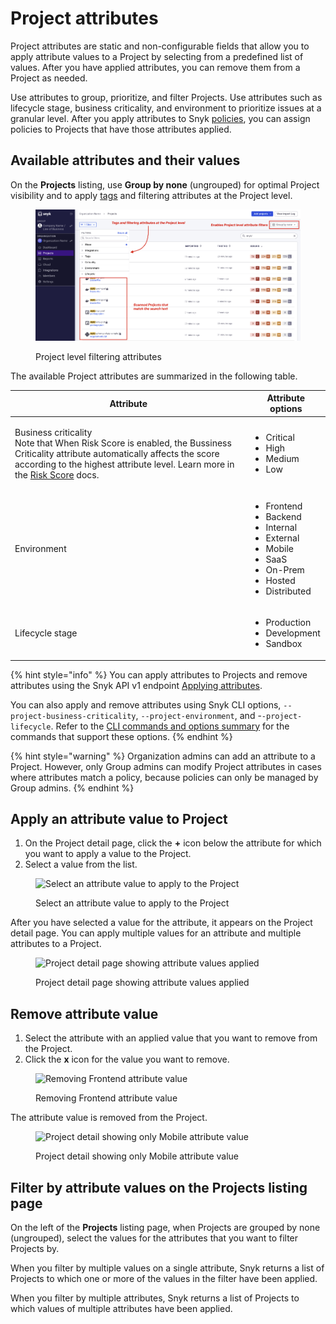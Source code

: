 # Project attributes

Project attributes are static and non-configurable fields that allow you to apply attribute values to a Project by selecting from a predefined list of values. After you have applied attributes, you can remove them from a Project as needed.

Use attributes to group, prioritize, and filter Projects. Use attributes such as lifecycle stage, business criticality, and environment to prioritize issues at a granular level. After you apply attributes to Snyk [policies](../policies/), you can assign policies to Projects that have those attributes applied.

## **Available attributes and their values**

On the **Projects** listing, use **Group by none** (ungrouped) for optimal Project visibility and to apply [tags](project-tags.md) and filtering attributes at the Project level.

<figure><img src="../../.gitbook/assets/Screenshot 2023-01-23 at 18.07.46 (1) (1) (1) (1) (1) (1) (3).png" alt="Project level filtering attributes"><figcaption><p>Project level filtering attributes</p></figcaption></figure>

The available Project attributes are summarized in the following table.

| Attribute                                                                                                                                                                                                                                                                                                | Attribute options                                                                                                                                           |
| -------------------------------------------------------------------------------------------------------------------------------------------------------------------------------------------------------------------------------------------------------------------------------------------------------- | ----------------------------------------------------------------------------------------------------------------------------------------------------------- |
| <p>Business criticality<br>Note that When Risk Score is enabled, the Bussiness Criticality attribute automatically affects the score according to the highest attribute level. Learn more in the <a href="../priorities-for-fixing-issues/risk-score.md#business-criticality">Risk Score</a> docs.  </p> | <ul><li>Critical</li><li>High</li><li>Medium</li><li>Low</li></ul>                                                                                          |
| Environment                                                                                                                                                                                                                                                                                              | <ul><li>Frontend</li><li>Backend</li><li>Internal</li><li>External</li><li>Mobile</li><li>SaaS</li><li>On-Prem</li><li>Hosted</li><li>Distributed</li></ul> |
| Lifecycle stage                                                                                                                                                                                                                                                                                          | <ul><li>Production</li><li>Development</li><li>Sandbox</li></ul>                                                                                            |

{% hint style="info" %}
You can apply attributes to Projects and remove attributes using the Snyk API v1 endpoint [Applying attributes](https://snyk.docs.apiary.io/#reference/projects/project-attributes/applying-attributes).

You can also apply and remove attributes using Snyk CLI options, `--project-business-criticality`, `--project-environment`, and -`-project-lifecycle`. Refer to the [CLI commands and options summary](../../snyk-cli/cli-commands-and-options-summary.md) for the commands that support these options.
{% endhint %}

{% hint style="warning" %}
Organization admins can add an attribute to a Project. However, only Group admins can modify Project attributes in cases where attributes match a policy, because policies can only be managed by Group admins.
{% endhint %}

## **Apply an attribute value to Project**

1. On the Project detail page, click the **+** icon below the attribute for which you want to apply a value to the Project.
2. Select a value from the list.

<figure><img src="../../.gitbook/assets/gs1.png" alt="Select an attribute value to apply to the Project"><figcaption><p>Select an attribute value to apply to the Project</p></figcaption></figure>

After you have selected a value for the attribute, it appears on the Project detail page. You can apply multiple values for an attribute and multiple attributes to a Project.

<figure><img src="../../.gitbook/assets/gs2.png" alt="Project detail page showing attribute values applied"><figcaption><p>Project detail page showing attribute values applied</p></figcaption></figure>

## **Remove attribute value**

1. Select the attribute with an applied value that you want to remove from the Project.
2. Click the **x** icon for the value you want to remove.

<figure><img src="../../.gitbook/assets/gs3.png" alt="Removing Frontend attribute value"><figcaption><p>Removing Frontend attribute value</p></figcaption></figure>

The attribute value is removed from the Project.

<figure><img src="../../.gitbook/assets/gs4.png" alt="Project detail showing only Mobile attribute value"><figcaption><p>Project detail showing only Mobile attribute value</p></figcaption></figure>

## **Filter by attribute values on the Projects listing page**

On the left of the **Projects** listing page, when Projects are grouped by none (ungrouped), select the values for the attributes that you want to filter Projects by.

When you filter by multiple values on a single attribute, Snyk returns a list of Projects to which one or more of the values in the filter have been applied.

When you filter by multiple attributes, Snyk returns a list of Projects to which values of multiple attributes have been applied.
